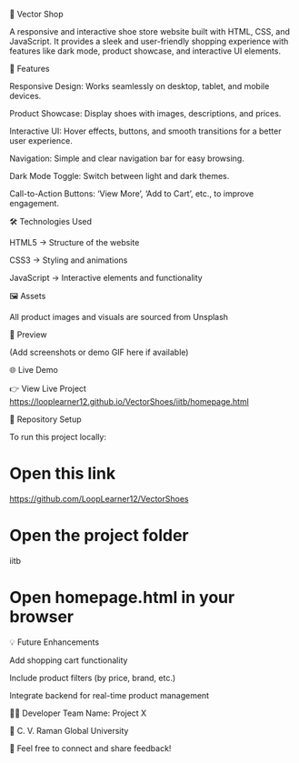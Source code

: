 👟 Vector Shop

A responsive and interactive shoe store website built with HTML, CSS, and JavaScript.
It provides a sleek and user-friendly shopping experience with features like dark mode, product showcase, and interactive UI elements.

🚀 Features

Responsive Design: Works seamlessly on desktop, tablet, and mobile devices.

Product Showcase: Display shoes with images, descriptions, and prices.

Interactive UI: Hover effects, buttons, and smooth transitions for a better user experience.

Navigation: Simple and clear navigation bar for easy browsing.

Dark Mode Toggle: Switch between light and dark themes.

Call-to-Action Buttons: ‘View More’, ‘Add to Cart’, etc., to improve engagement.

🛠️ Technologies Used

HTML5 → Structure of the website

CSS3 → Styling and animations

JavaScript → Interactive elements and functionality

🖼️ Assets

All product images and visuals are sourced from Unsplash

📸 Preview

(Add screenshots or demo GIF here if available)

🌐 Live Demo

👉 View Live Project
https://looplearner12.github.io/VectorShoes/iitb/homepage.html

📁 Repository Setup

To run this project locally:

# Open this link 
https://github.com/LoopLearner12/VectorShoes

# Open the project folder
iitb

# Open homepage.html in your browser

💡 Future Enhancements

Add shopping cart functionality

Include product filters (by price, brand, etc.)

Integrate backend for real-time product management

🧑‍💻 Developer
Team Name: Project X

📍 C. V. Raman Global University

💬 Feel free to connect and share feedback!
